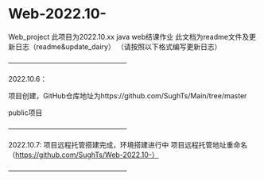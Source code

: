 # Web-2022.10-
Web_project
此项目为2022.10.xx java web结课作业
此文档为readme文件及更新日志（readme&update_dairy）
（请按照以下格式编写更新日志）

—————————————————

2022.10.6：

项目创建，GitHub仓库地址为https://github.com/SughTs/Main/tree/master

public项目

—————————————————

2022.10.7:
项目远程托管搭建完成，环境搭建进行中
项目远程托管地址重命名（https://github.com/SughTs/Web-2022.10-）

—————————————————
